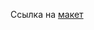 Ссылка на [макет](https://www.figma.com/file/w0jvjP3yD3ZexANWf7Kadt/Classwork_Landing-page?node-id=0%3A1)